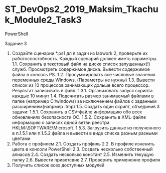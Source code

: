 # ST_DevOps2_2019_Maksim_Tkachuk_Module2_Task3
PowerShell

Задание 3

1.	Создайте сценарии *.ps1 дл я задач из labwork 2, проверьте их работоспостобность. Каждый сценарий должен иметь параметры.
1.1.	Сохранить в текстовый файл на диске список запущенных(!) служб. Просмотреть содержимое диска. Вывести содержимое файла в консоль PS.
1.2.	Просуммировать все числовые значения переменных среды Windows. (Параметры не нужны)
1.3.	Вывести список из 10 процессов занимающих дольше всего процессор. Результат записывать в файл.
1.3.1.	Организовать запуск скрипта каждые 10 минут
1.4.	Подсчитать размер занимаемый файлами в папке (например C:\windows) за исключением файлов с заданным расширением(напрмер .tmp)
1.5.	Создать один скрипт, объединив 3 задачи:
1.5.1.	Сохранить в CSV-файле информацию обо всех обновлениях безопасности ОС.
1.5.2.	Сохранить в XML-файле информацию о записях одной ветви реестра HKLM:\SOFTWARE\Microsoft.
1.5.3.	Загрузить данные из полученного в п.1.5.1 или п.1.5.2 файла и вывести в виде списка  разным разными цветами
2.	Работа с профилем
2.1.	Создать профиль
2.2.	В профиле изненить цвета в консоли PowerShell
2.3.	Создать несколько собственный алиасов
2.4.	Создать несколько констант
2.5.	Изменить текущую папку
2.6.	Вывести приветсвие
2.7.	Проверить применение профиля
3.	Получить список всех доступных модулей


